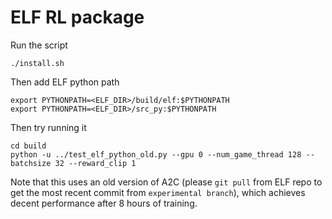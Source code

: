 ELF RL package
==============

Run the script
```
./install.sh
```

Then add ELF python path
```
export PYTHONPATH=<ELF_DIR>/build/elf:$PYTHONPATH
export PYTHONPATH=<ELF_DIR>/src_py:$PYTHONPATH
```

Then try running it
```
cd build
python -u ../test_elf_python_old.py --gpu 0 --num_game_thread 128 --batchsize 32 --reward_clip 1
```

Note that this uses an old version of A2C (please `git pull` from ELF repo to get the most recent commit from `experimental branch`), which achieves decent performance after 8 hours of training. 
